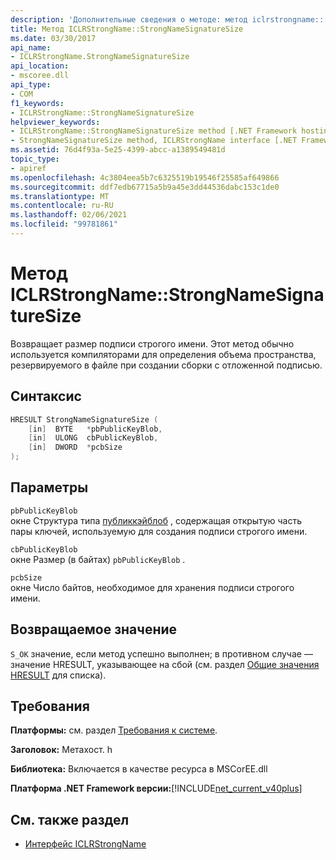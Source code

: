 ```yaml
---
description: 'Дополнительные сведения о методе: метод iclrstrongname:: StrongNameSignatureSize'
title: Метод ICLRStrongName::StrongNameSignatureSize
ms.date: 03/30/2017
api_name:
- ICLRStrongName.StrongNameSignatureSize
api_location:
- mscoree.dll
api_type:
- COM
f1_keywords:
- ICLRStrongName::StrongNameSignatureSize
helpviewer_keywords:
- ICLRStrongName::StrongNameSignatureSize method [.NET Framework hosting]
- StrongNameSignatureSize method, ICLRStrongName interface [.NET Framework hosting]
ms.assetid: 76d4f93a-5e25-4399-abcc-a1389549481d
topic_type:
- apiref
ms.openlocfilehash: 4c3804eea5b7c6325519b19546f25585af649866
ms.sourcegitcommit: ddf7edb67715a5b9a45e3dd44536dabc153c1de0
ms.translationtype: MT
ms.contentlocale: ru-RU
ms.lasthandoff: 02/06/2021
ms.locfileid: "99781861"
---
```

# <a name="iclrstrongnamestrongnamesignaturesize-method"></a>Метод ICLRStrongName::StrongNameSignatureSize

Возвращает размер подписи строгого имени. Этот метод обычно используется компиляторами для определения объема пространства, резервируемого в файле при создании сборки с отложенной подписью.  
  
## <a name="syntax"></a>Синтаксис  
  
```cpp  
HRESULT StrongNameSignatureSize (
    [in]  BYTE   *pbPublicKeyBlob,  
    [in]  ULONG  cbPublicKeyBlob,
    [in]  DWORD  *pcbSize  
);
```  
  
## <a name="parameters"></a>Параметры  

 `pbPublicKeyBlob`  
 окне Структура типа [публиккэйблоб](../strong-naming/publickeyblob-structure.md) , содержащая открытую часть пары ключей, используемую для создания подписи строгого имени.  
  
 `cbPublicKeyBlob`  
 окне Размер (в байтах) `pbPublicKeyBlob` .  
  
 `pcbSize`  
 окне Число байтов, необходимое для хранения подписи строгого имени.  
  
## <a name="return-value"></a>Возвращаемое значение  

 `S_OK` значение, если метод успешно выполнен; в противном случае — значение HRESULT, указывающее на сбой (см. раздел [Общие значения HRESULT](/windows/win32/seccrypto/common-hresult-values) для списка).  
  
## <a name="requirements"></a>Требования  

 **Платформы:** см. раздел [Требования к системе](../../get-started/system-requirements.md).  
  
 **Заголовок:** Метахост. h  
  
 **Библиотека:** Включается в качестве ресурса в MSCorEE.dll  
  
 **Платформа .NET Framework версии:**[!INCLUDE[net_current_v40plus](../../../../includes/net-current-v40plus-md.md)]  
  
## <a name="see-also"></a>См. также раздел

- [Интерфейс ICLRStrongName](iclrstrongname-interface.md)
